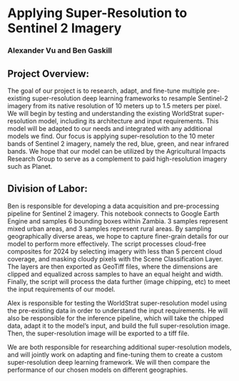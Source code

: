 # Applying Super-Resolution to Sentinel 2 Imagery
### Alexander Vu and Ben Gaskill

## Project Overview:
The goal of our project is to research, adapt, and fine-tune multiple pre-existing super-resolution deep learning frameworks to resample Sentinel-2 imagery from its native resolution of 10 meters up to 1.5 meters per pixel. We will begin by testing and understanding the existing WorldStrat super-resolution model, including its architecture and input requirements. This model will be adapted to our needs and integrated with any additional models we find. Our focus is applying super-resolution to the 10 meter bands of Sentinel 2 imagery, namely the red, blue, green, and near infrared bands. We hope that our model can be utilized by the Agricultural Impacts Research Group to serve as a complement to paid high-resolution imagery such as Planet.

## Division of Labor: 
Ben is responsible for developing a data acquisition and pre-processing pipeline for Sentinel 2 imagery. This notebook connects to Google Earth Engine and samples 6 bounding boxes within Zambia. 3 samples represent mixed urban areas, and 3 samples represent rural areas. By sampling geographically diverse areas, we hope to capture finer-grain details for our model to perform more effectively. The script processes cloud-free composites for 2024 by selecting imagery with less than 5 percent cloud coverage, and masking cloudy pixels with the Scene Classification Layer. The layers are then exported as GeoTiff files, where the dimensions are clipped and equalized across samples to have an equal height and width. Finally, the script will process the data further (image chipping, etc) to meet the input requirements of our model.

Alex is responsible for testing the WorldStrat super-resolution model using the pre-existing data in order to understand the input requirements. He will also be responsible for the inference pipeline, which will take the chipped data, adapt it to the model’s input, and build the full super-resolution image. Then, the super-resolution image will be exported to a tiff file.

We are both responsible for researching additional super-resolution models, and will jointly work on adapting and fine-tuning them to create a custom super-resolution deep learning framework. We will then compare the performance of our chosen models on different geographies.
